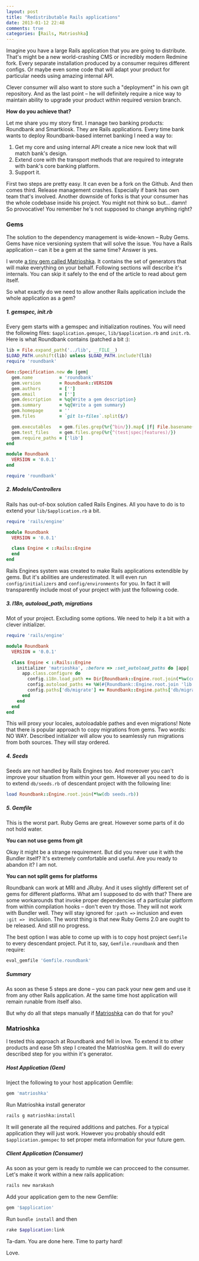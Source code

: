 ```yaml
---
layout: post
title: "Redistributable Rails applications"
date: 2013-01-12 22:48
comments: true
categories: [Rails, Matrioshka]
---
```


Imagine you have a large Rails application that you are going to distribute. That's might be a new world-crashing CMS or incredibly modern Redmine fork. Every separate installation produced by a consumer requires different configs. Or maybe even some code that will adapt your product for particular needs using amazing internal API.

Clever consumer will also want to store such a "deployment" in his own git repository. And as the last point – he will definitely require a nice way to maintain ability to upgrade your product within required version branch.

**How do you achieve that?**

Let me share you my story first. I manage two banking products: Roundbank and Smartkiosk. They are Rails applications. Every time bank wants to deploy Roundbank-based internet banking I need a way to:

  1. Get my core and using internal API create a nice new look that will match bank's design.
  2. Extend core with the transport methods that are required to integrate with bank's core banking platform.
  3. Support it.

First two steps are pretty easy. It can even be a fork on the Github. And then comes third. Release management crashes. Especially if bank has own team that's involved. Another downside of forks is that your consumer has the whole codebase inside his project. You might not think so but... damn! So provocative! You remember he's not supposed to change anything right?

<!-- more -->

### Gems

The solution to the dependency management is wide-known – Ruby Gems. Gems have nice versioning system that will solve the issue. You have a Rails application – can it be a gem at the same time? Answer is yes. 

I wrote [a tiny gem called Matrioshka](http://github.com/inossidabile/matrioshka/tree/master/lib/generators/matrioshka/templates). It contains the set of generators that will make everything on your behalf. Following sections will describe it's internals. You can skip it safely to the end of the article to read about gem itself.

So what exactly do we need to allow another Rails application include the whole application as a gem?

##### 1. gemspec, init.rb

Every gem starts with a gemspec and initialization routines. You will need the following files: `$application.gemspec`, `lib/$application.rb` and `init.rb`. Here is what Roundbank contains (patched a bit :):

```ruby
lib = File.expand_path('../lib', __FILE__)
$LOAD_PATH.unshift(lib) unless $LOAD_PATH.include?(lib)
require 'roundbank'

Gem::Specification.new do |gem|
  gem.name          = 'roundbank'
  gem.version       = Roundbank::VERSION
  gem.authors       = ['']
  gem.email         = ['']
  gem.description   = %q{Write a gem description}
  gem.summary       = %q{Write a gem summary}
  gem.homepage      = ''
  gem.files         = `git ls-files`.split($/)

  gem.executables   = gem.files.grep(%r{^bin/}).map{ |f| File.basename(f) }
  gem.test_files    = gem.files.grep(%r{^(test|spec|features)/})
  gem.require_paths = ['lib']
end
```

```ruby
module Roundbank
  VERSION = '0.0.1'
end
```

```ruby
require 'roundbank'
```

##### 2. Models/Controllers

Rails has out-of-box solution called Rails Engines. All you have to do is to extend your `lib/$application.rb` a bit.

```ruby
require 'rails/engine'

module Roundbank
  VERSION = '0.0.1'

  class Engine < ::Rails::Engine
  end
end
```

Rails Engines system was created to make Rails applications extendible by gems. But it's abilities are underestimated. It will even run `config/initializers` and `config/environments` for you. In fact it will transparently include most of your project with just the following code.

##### 3. I18n, autoload_path, migrations

Mot of your project. Excluding some options. We need to help it a bit with a clever initializer.

```ruby 
require 'rails/engine'

module Roundbank
  VERSION = '0.0.1'

  class Engine < ::Rails::Engine
    initializer 'matrioshka', :before => :set_autoload_paths do |app|
      app.class.configure do
        config.i18n.load_path += Dir[Roundbank::Engine.root.join(*%w(config locales *.{rb,yml})).to_s]
        config.autoload_paths += %W(#{Roundbank::Engine.root.join 'lib'})
        config.paths['db/migrate'] += Roundbank::Engine.paths['db/migrate'].existent
      end
    end
  end
end
```

This will proxy your locales, autoloadable pathes and even migrations! Note that there is popular approach to copy migrations from gems. Two words: NO WAY. Described initializer will allow you to seamlessly run migrations from both sources. They will stay ordered.

##### 4. Seeds

Seeds are not handled by Rails Engines too. And moreover you can't improve your situation from within your gem. However all you need to do is to extend `db/seeds.rb` of descendant project with the following line:

```ruby
load Roundbank::Engine.root.join(*%w(db seeds.rb))
```

##### 5. Gemfile

This is the worst part. Ruby Gems are great. However some parts of it do not hold water. 

**You can not use gems from git**

Okay it might be a strange requirement. But did you never use it with the Bundler itself? It's extremely comfortable and useful. Are you ready to abandon it? I am not.

**You can not split gems for platforms**

Roundbank can work at MRI and JRuby. And it uses slightly different set of gems for different platforms. What am I supposed to do with that? There are some workarounds that invoke proper dependencies of a particular platform from within compilation hooks – don't even try those. They will not work with Bundler well. They will stay ignored for `:path =>` inclusion and even `:git => ` inclusion. The worst thing is that new Ruby Gems 2.0 are ought to be released. And still no progress.

The best option I was able to come up with is to copy host project `Gemfile` to every descendant project. Put it to, say, `Gemfile.roundbank` and then require:

```ruby
eval_gemfile 'Gemfile.roundbank'
```

##### Summary

As soon as these 5 steps are done – you can pack your new gem and use it from any other Rails application. At the same time host application will remain runable from itself also.

But why do all that steps manually if [Matrioshka](https://github.com/inossidabile/matrioshka/) can do that for you?

### Matrioshka

I tested this approach at Roundbank and fell in love. To extend it to other products and ease 5th step I created the Matrioshka gem. It will do every described step for you within it's generator.

##### Host Application (Gem)

Inject the following to your host application Gemfile:

```ruby
gem 'matrioshka'
```

Run Matrioshka install generator

```bash
rails g matrioshka:install
```

It will generate all the required additions and patches. For a typical application they will just work. However you probably should edit `$application.gemspec` to set proper meta information for your future gem.

##### Client Application (Consumer)

As soon as your gem is ready to rumble we can procceed to the consumer. Let's make it work within a new rails application:

```bash
rails new marakash
```

Add your application gem to the new Gemfile:

```ruby
gem '$application'
```

Run `bundle install` and then 

```bash
rake $application:link
```

Ta-dam. You are done here. Time to party hard!

Love.